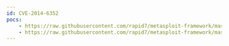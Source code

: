 ```yaml
---
id: CVE-2014-6352
pocs:
    - https://raw.githubusercontent.com/rapid7/metasploit-framework/master/modules/exploits/windows/fileformat/ms14_064_packager_python.rb
    - https://raw.githubusercontent.com/rapid7/metasploit-framework/master/modules/exploits/windows/fileformat/ms14_064_packager_run_as_admin.rb
---
```

